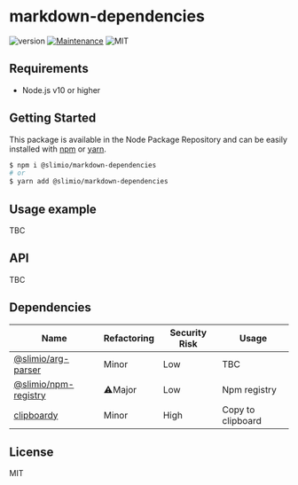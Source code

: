 # markdown-dependencies
![version](https://img.shields.io/badge/version-0.1.0-blue.svg)
[![Maintenance](https://img.shields.io/badge/Maintained%3F-yes-green.svg)](https://github.com/SlimIO/is/commit-activity)
![MIT](https://img.shields.io/github/license/mashape/apistatus.svg)

## Requirements
- Node.js v10 or higher

## Getting Started

This package is available in the Node Package Repository and can be easily installed with [npm](https://docs.npmjs.com/getting-started/what-is-npm) or [yarn](https://yarnpkg.com).

```bash
$ npm i @slimio/markdown-dependencies
# or
$ yarn add @slimio/markdown-dependencies
```

## Usage example
TBC

## API
TBC

## Dependencies

|Name|Refactoring|Security Risk|Usage|
|---|---|---|---|
|[@slimio/arg-parser](https://github.com/SlimIO/ArgParser#readme)|Minor|Low|TBC|
|[@slimio/npm-registry](https://github.com/SlimIO/npm-registry#readme)|⚠️Major|Low|Npm registry|
|[clipboardy](https://github.com/sindresorhus/clipboardy#readme)|Minor|High|Copy to clipboard|

## License
MIT
